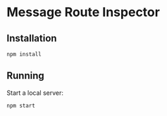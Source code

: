 # Message Route Inspector

## Installation

```
npm install
```

## Running

Start a local server:

```
npm start
```
